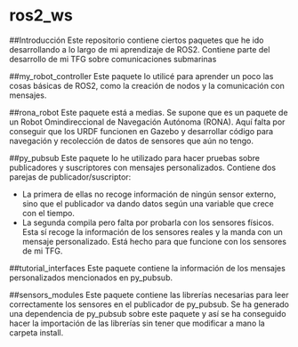 # ros2_ws

##Introducción
Este repositorio contiene ciertos paquetes que he ido desarrollando a lo largo de mi aprendizaje de ROS2. Contiene parte del desarrollo de mi TFG sobre comunicaciones submarinas

##my_robot_controller
Este paquete lo utilicé para aprender un poco las cosas básicas de ROS2, como la creación de nodos y la comunicación con mensajes.

##rona_robot
Este paquete está a medias. Se supone que es un paquete de un Robot Omindireccional de Navegación Autónoma (RONA). Aquí falta por conseguir que los URDF funcionen en Gazebo y desarrollar código para navegación y recolección de datos de sensores que aún no tengo.

##py_pubsub
Este paquete lo he utilizado para hacer pruebas sobre publicadores y suscriptores con mensajes personalizados. Contiene dos parejas de publicador/suscriptor:
- La primera de ellas no recoge información de ningún sensor externo, sino que el publicador va dando datos según una variable que crece con el tiempo.
- La segunda compila pero falta por probarla con los sensores físicos. Esta sí recoge la información de los sensores reales y la manda con un mensaje personalizado. Está hecho para que funcione con los sensores de mi TFG.

##tutorial_interfaces
Este paquete contiene la información de los mensajes personalizados mencionados en py_pubsub.

##sensors_modules
Este paquete contiene las librerías necesarias para leer correctamente los sensores en el publicador de py_pubsub. Se ha generado una dependencia de py_pubsub sobre este paquete y así se ha conseguido hacer la importación de las librerías sin tener que modificar a mano la carpeta install.